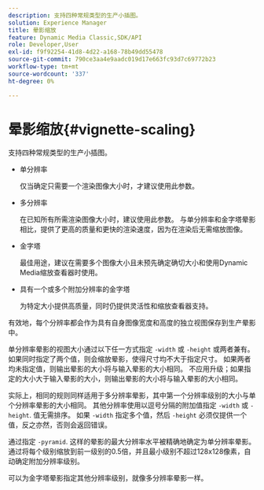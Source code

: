 ```yaml
---
description: 支持四种常规类型的生产小插图。
solution: Experience Manager
title: 晕影缩放
feature: Dynamic Media Classic,SDK/API
role: Developer,User
exl-id: f9f92254-41d8-4d22-a168-78b49dd55478
source-git-commit: 790ce3aa4e9aadc019d17e663fc93d7c69772b23
workflow-type: tm+mt
source-wordcount: '337'
ht-degree: 0%

---
```


# 晕影缩放{#vignette-scaling}

支持四种常规类型的生产小插图。

* 单分辨率

   仅当确定只需要一个渲染图像大小时，才建议使用此参数。
* 多分辨率

   在已知所有所需渲染图像大小时，建议使用此参数。 与单分辨率和金字塔晕影相比，提供了更高的质量和更快的渲染速度，因为在渲染后无需缩放图像。
* 金字塔

   最佳用途，建议在需要多个图像大小且未预先确定确切大小和使用Dynamic Media缩放查看器时使用。
* 具有一个或多个附加分辨率的金字塔

   为特定大小提供高质量，同时仍提供灵活性和缩放查看器支持。

有效地，每个分辨率都会作为具有自身图像宽度和高度的独立视图保存到生产晕影中。

单分辨率晕影的视图大小通过以下任一方式指定 `-width` 或 `-height` 或两者兼有。 如果同时指定了两个值，则会缩放晕影，使得尺寸均不大于指定尺寸。 如果两者均未指定值，则输出晕影的大小将与输入晕影的大小相同。 不应用升级；如果指定的大小大于输入晕影的大小，则输出晕影的大小将与输入晕影的大小相同。

实际上，相同的规则同样适用于多分辨率晕影，其中第一个分辨率级别的大小与单个分辨率晕影的大小相同。 其他分辨率使用以逗号分隔的附加值指定 `-width` 或 `-height`. 值无需排序。 如果 `-width` 指定多个值，然后 `-height` 必须仅提供一个值，反之亦然，否则会返回错误。

通过指定 `-pyramid`. 这样的晕影的最大分辨率水平被精确地确定为单分辨率晕影。 通过将每个级别缩放到前一级别的0.5倍，并且最小级别不超过128x128像素，自动确定附加分辨率级别。

可以为金字塔晕影指定其他分辨率级别，就像多分辨率晕影一样。
